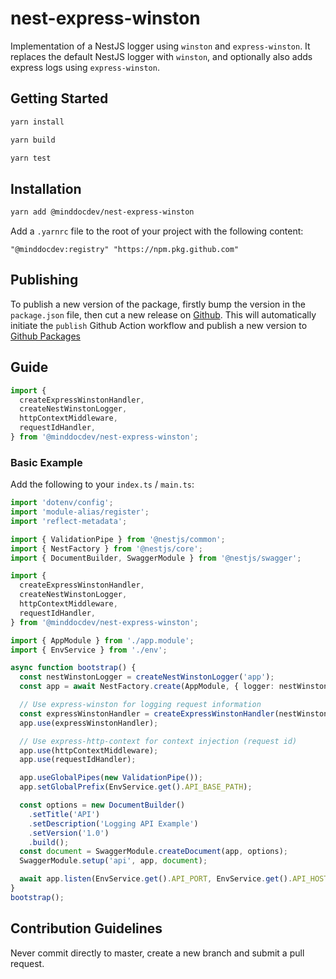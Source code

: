 # nest-express-winston

Implementation of a NestJS logger using `winston` and `express-winston`. It replaces the default
NestJS logger with `winston`, and optionally also adds express logs using `express-winston`.

## Getting Started

```bash
yarn install
```

```bash
yarn build
```

```bash
yarn test
```

## Installation

```bash
yarn add @minddocdev/nest-express-winston
```

Add a `.yarnrc` file to the root of your project with the following content:

```text
"@minddocdev:registry" "https://npm.pkg.github.com"
```

## Publishing

To publish a new version of the package, firstly bump the version in the `package.json` file,
then cut a new release on [Github](https://github.com/minddocdev/nest-express-winston/releases).
This will automatically initiate the `publish` Github Action workflow and publish a new version to
[Github Packages](https://github.com/minddocdev/nest-express-winston/packages)

## Guide

```typescript
import {
  createExpressWinstonHandler,
  createNestWinstonLogger,
  httpContextMiddleware,
  requestIdHandler,
} from '@minddocdev/nest-express-winston';
```

### Basic Example

Add the following to your `index.ts` / `main.ts`:

```typescript
import 'dotenv/config';
import 'module-alias/register';
import 'reflect-metadata';

import { ValidationPipe } from '@nestjs/common';
import { NestFactory } from '@nestjs/core';
import { DocumentBuilder, SwaggerModule } from '@nestjs/swagger';

import {
  createExpressWinstonHandler,
  createNestWinstonLogger,
  httpContextMiddleware,
  requestIdHandler,
} from '@minddocdev/nest-express-winston';

import { AppModule } from './app.module';
import { EnvService } from './env';

async function bootstrap() {
  const nestWinstonLogger = createNestWinstonLogger('app');
  const app = await NestFactory.create(AppModule, { logger: nestWinstonLogger });

  // Use express-winston for logging request information
  const expressWinstonHandler = createExpressWinstonHandler(nestWinstonLogger.logger);
  app.use(expressWinstonHandler);

  // Use express-http-context for context injection (request id)
  app.use(httpContextMiddleware);
  app.use(requestIdHandler);

  app.useGlobalPipes(new ValidationPipe());
  app.setGlobalPrefix(EnvService.get().API_BASE_PATH);

  const options = new DocumentBuilder()
    .setTitle('API')
    .setDescription('Logging API Example')
    .setVersion('1.0')
    .build();
  const document = SwaggerModule.createDocument(app, options);
  SwaggerModule.setup('api', app, document);

  await app.listen(EnvService.get().API_PORT, EnvService.get().API_HOST);
}
bootstrap();
```

## Contribution Guidelines

Never commit directly to master, create a new branch and submit a pull request.
